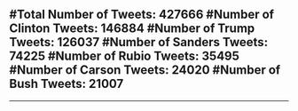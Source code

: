 #Total Number of Tweets: 427666 
#Number of Clinton Tweets: 146884
#Number of Trump Tweets: 126037
#Number of Sanders Tweets: 74225
#Number of Rubio Tweets: 35495
#Number of Carson Tweets: 24020
#Number of Bush Tweets: 21007
---
---
